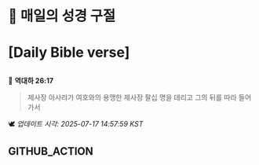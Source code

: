 # 🙏 매일의 성경 구절
# [Daily Bible verse]
##
<!-- START_BIBLE_VERSE -->
📖 **역대하 26:17**
> 제사장 아사랴가 여호와의 용맹한 제사장 팔십 명을 데리고 그의 뒤를 따라 들어가서

🕊️ _업데이트 시각: 2025-07-17 14:57:59 KST_
  <!-- END_BIBLE_VERSE -->
## GITHUB_ACTION
